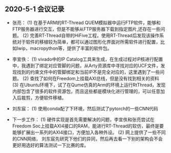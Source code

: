 ## 2020-5-1  会议记录  
- 张亮：
  (1) 在基于ARM的RT-Thread QUEM模拟器中运行FTP软件，能够和FTP服务器进行交互，但是不能够从FTP服务器下载到指定图片,还存在一些问题。
  (2) 完善RT-Thread自带的HiFive工程，使用RT-Thread后发现该操作系统对于软件的移植较为简单，都可以通过图形化界面对所需软件进行配置，比如lwip，macropython等，提供了丰富的软件包。
  
- 李宣佚：
  (1) vivado中的IP Catalog工具来生成，在生成过程对IP核进行配置中，我遇到了绑定对应管脚的问题，从Arty资源库中寻找对应的UCF文件，发现找到的约束文件中的管脚绑定和当前IP不是完全对应的，这里遇到了一些问题。
  (2) 查找了如何在Freedom上挂载AXI总线，但是没有找到相关的资料
  (3) 在Ubuntu环境下，试了在Qume仿真的Arm的环境上运行RtThread，发现内部包含了很多的软件资源包，而且这些都是模块化进行管理的，可以任意加入后裁剪，方便软件移植。

- 刘东宸：
  (1) 使用conda配了下环境，然后测试了pytorch的一些CNN代码
  
- 下一步工作：
  (1) 硬件实现是首先需要解决的问题，李宣佚和张亮尝试在Freedom Soc上挂载AXI4接口的RAM，能进行RT-Thread的软仿，最终是要能够扩展出一系列的AXI4接口，方便加入各种外设。
  (2) 网上提供了一些不同的CNN网络， 刘东宸先研究下他们的异同，然后再去看一下别的架构会不会更好用选好的算法测试一下比赛的库。 
  